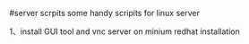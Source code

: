#server scrpits
some handy scripits for linux server

1、install GUI tool and vnc server on minium redhat installation 
